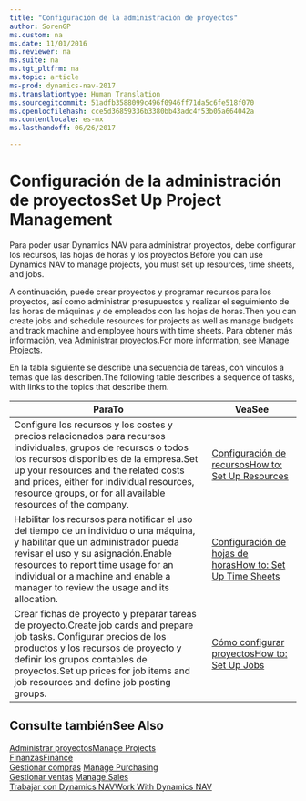 ```yaml
---
title: "Configuración de la administración de proyectos"
author: SorenGP
ms.custom: na
ms.date: 11/01/2016
ms.reviewer: na
ms.suite: na
ms.tgt_pltfrm: na
ms.topic: article
ms-prod: dynamics-nav-2017
ms.translationtype: Human Translation
ms.sourcegitcommit: 51adfb3588099c496f0946ff71da5c6fe518f070
ms.openlocfilehash: cce5d36859336b3380bb43adc4f53b05a664042a
ms.contentlocale: es-mx
ms.lasthandoff: 06/26/2017

---
```


# <a name="set-up-project-management"></a><span data-ttu-id="1b8a8-102">Configuración de la administración de proyectos</span><span class="sxs-lookup"><span data-stu-id="1b8a8-102">Set Up Project Management</span></span>
<span data-ttu-id="1b8a8-103">Para poder usar Dynamics NAV para administrar proyectos, debe configurar los recursos, las hojas de horas y los proyectos.</span><span class="sxs-lookup"><span data-stu-id="1b8a8-103">Before you can use Dynamics NAV to manage projects, you must set up resources, time sheets, and jobs.</span></span>

<span data-ttu-id="1b8a8-104">A continuación, puede crear proyectos y programar recursos para los proyectos, así como administrar presupuestos y realizar el seguimiento de las horas de máquinas y de empleados con las hojas de horas.</span><span class="sxs-lookup"><span data-stu-id="1b8a8-104">Then you can create jobs and schedule resources for projects as well as manage budgets and track machine and employee hours with time sheets.</span></span> <span data-ttu-id="1b8a8-105">Para obtener más información, vea [Administrar proyectos](projects-manage-projects.md).</span><span class="sxs-lookup"><span data-stu-id="1b8a8-105">For more information, see [Manage Projects](projects-manage-projects.md).</span></span>  

<span data-ttu-id="1b8a8-106">En la tabla siguiente se describe una secuencia de tareas, con vínculos a temas que las describen.</span><span class="sxs-lookup"><span data-stu-id="1b8a8-106">The following table describes a sequence of tasks, with links to the topics that describe them.</span></span>

|<span data-ttu-id="1b8a8-107">Para</span><span class="sxs-lookup"><span data-stu-id="1b8a8-107">To</span></span> |<span data-ttu-id="1b8a8-108">Vea</span><span class="sxs-lookup"><span data-stu-id="1b8a8-108">See</span></span> |
|---|----|
|<span data-ttu-id="1b8a8-109">Configure los recursos y los costes y precios relacionados para recursos individuales, grupos de recursos o todos los recursos disponibles de la empresa.</span><span class="sxs-lookup"><span data-stu-id="1b8a8-109">Set up your resources and the related costs and prices, either for individual resources, resource groups, or for all available resources of the company.</span></span>|[<span data-ttu-id="1b8a8-110">Configuración de recursos</span><span class="sxs-lookup"><span data-stu-id="1b8a8-110">How to: Set Up Resources</span></span>](projects-how-setup-resources.md)|
|<span data-ttu-id="1b8a8-111">Habilitar los recursos para notificar el uso del tiempo de un individuo o una máquina, y habilitar que un administrador pueda revisar el uso y su asignación.</span><span class="sxs-lookup"><span data-stu-id="1b8a8-111">Enable resources to report time usage for an individual or a machine and enable a manager to review the usage and its allocation.</span></span>|[<span data-ttu-id="1b8a8-112">Configuración de hojas de horas</span><span class="sxs-lookup"><span data-stu-id="1b8a8-112">How to: Set Up Time Sheets</span></span>](projects-how-setup-time-sheets.md)
|<span data-ttu-id="1b8a8-113">Crear fichas de proyecto y preparar tareas de proyecto.</span><span class="sxs-lookup"><span data-stu-id="1b8a8-113">Create job cards and prepare job tasks.</span></span> <span data-ttu-id="1b8a8-114">Configurar precios de los productos y los recursos de proyecto y definir los grupos contables de proyectos.</span><span class="sxs-lookup"><span data-stu-id="1b8a8-114">Set up prices for job items and job resources and define job posting groups.</span></span>|[<span data-ttu-id="1b8a8-115">Cómo configurar proyectos</span><span class="sxs-lookup"><span data-stu-id="1b8a8-115">How to: Set Up Jobs</span></span>](projects-how-setup-jobs.md)|

## <a name="see-also"></a><span data-ttu-id="1b8a8-116">Consulte también</span><span class="sxs-lookup"><span data-stu-id="1b8a8-116">See Also</span></span>
[<span data-ttu-id="1b8a8-117">Administrar proyectos</span><span class="sxs-lookup"><span data-stu-id="1b8a8-117">Manage Projects</span></span>](projects-manage-projects.md)  
[<span data-ttu-id="1b8a8-118">Finanzas</span><span class="sxs-lookup"><span data-stu-id="1b8a8-118">Finance</span></span>](finance-setup.md)  
<span data-ttu-id="1b8a8-119">[Gestionar compras](purchasing-manage-purchasing.md)       </span><span class="sxs-lookup"><span data-stu-id="1b8a8-119">[Manage Purchasing](purchasing-manage-purchasing.md)       </span></span>  
<span data-ttu-id="1b8a8-120">[Gestionar ventas](sales-manage-sales.md)   </span><span class="sxs-lookup"><span data-stu-id="1b8a8-120">[Manage Sales](sales-manage-sales.md)   </span></span>  
[<span data-ttu-id="1b8a8-121">Trabajar con Dynamics NAV</span><span class="sxs-lookup"><span data-stu-id="1b8a8-121">Work With Dynamics NAV</span></span>](ui-work-product.md)  

